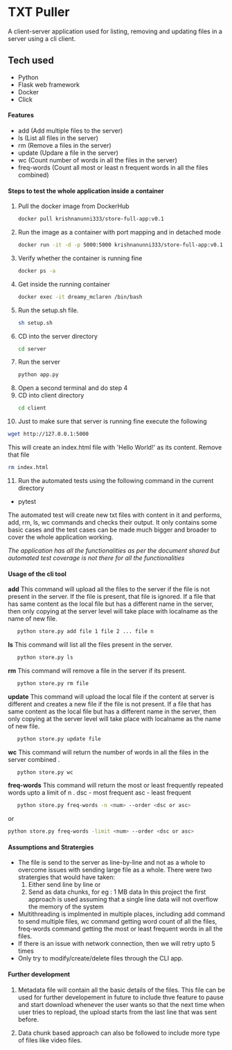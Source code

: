
# TXT Puller

A client-server application used for listing, removing and updating files in a server using a cli client.

## Tech used
- Python
- Flask web framework
- Docker
- Click

#### Features

- add (Add multiple files to the server)
- ls (List all files in the server)
- rm (Remove a files in the server)
- update (Updare a file in the server)
- wc (Count number of words in all the files in the server)
- freq-words (Count all most or least n frequent words in all the files combined)

#### Steps to test the whole application inside a container

1. Pull the docker image from DockerHub
   ```sh
   docker pull krishnanunni333/store-full-app:v0.1
   ```
2. Run the image as a container with port mapping and in detached mode
   ```sh
   docker run -it -d -p 5000:5000 krishnanunni333/store-full-app:v0.1 /bin/bash
   ```
3. Verify whether the container is running fine
   ```sh
   docker ps -a
   ```
4. Get inside the running container
   ```sh
   docker exec -it dreamy_mclaren /bin/bash
   ```
5. Run the setup.sh file.
   ```sh
   sh setup.sh
   ```
6. CD into the server directory
   ```sh
   cd server
   ```
7. Run the server 
   ```sh
   python app.py
   ```
8. Open a second terminal and do step 4 
9. CD into client directory
   ```sh
   cd client
   ```
10. Just to make sure that server is running fine execute the following
   ```sh
   wget http://127.0.0.1:5000 
   ```
   This will create an index.html file with 'Hello World!' as its content. Remove that file
   ```sh
   rm index.html 
   ```
11. Run the automated tests using the following command in the current directory
   - pytest 
   
   The automated test will create new txt files with content in it and performs, add, rm, ls, wc commands and checks their output. It only contains some basic cases and the test cases can be made much bigger and broader to cover the whole application working.
   
   *The application has all the functionalities as per the document shared but automated test coverage is not there for all the functionalities*
   
#### Usage of the cli tool
**add**
This command will upload all the files to the server if the file is not present in the server. If the file is present, that file is ignored. If a file that has same content as the local file but has a different name in the server, then only copying at the server level will take place with localname as the name of new file.
```sh
   python store.py add file 1 file 2 ... file n 
   ```
**ls**
This command will list all the files present in the server.
```sh
   python store.py ls 
   ```
**rm**
This command will remove a file in the server if its present.
```sh
   python store.py rm file
   ```
**update**
This command will upload the local file if the content at server is different and creates a new file if the file is not present. If a file that has same content as the local file but has a different name in the server, then only copying at the server level will take place with localname as the name of new file.
```sh
   python store.py update file
   ```
**wc**
This command will return the number of words in all the files in the server combined .
```sh
   python store.py wc
   ```
**freq-words**
This command will return the most or least frequently repeated words upto a limit of n .
dsc - most frequent
asc - least frequent
```sh
   python store.py freq-words -n <num> --order <dsc or asc>
   ```
   or
   ```sh
   python store.py freq-words -limit <num> --order <dsc or asc>
   ```
#### Assumptions and Stratergies
- The file is send to the server as line-by-line and not as a whole to overcome issues with sending large file as a whole. There were two stratergies that would have taken:
    1. Either send line by line
	or
	2. Send as data chunks, for eg : 1 MB data
In this project  the first approach is used assuming that a single line data will not overflow the memory of the system
- Multithreading is implmented in multiple places, including add command to send multiple files, wc command getting word count of all the files, freq-words command getting the most or least frequent words in all the files.
- If there is an issue with network connection, then we will retry upto 5 times
- Only try to modify/create/delete files through the CLI app.

#### Further development
1. Metadata file will contain all the basic details of the files. This file can be used for further developement in future to include thve feature to pause and start download whenever the user wants so that the next time when user tries to repload, the upload starts from the last line that was sent before.

2. Data chunk based approach can also be followed to include more type of files like video files.


